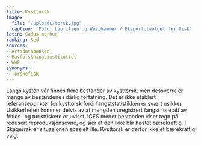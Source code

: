 ```yaml
---
title: Kysttorsk
image:
  file: "/uploads/torsk.jpg"
  caption: 'Foto: Lauritzen og Westhammer / Eksportutvalget for fisk'
latin: Gadus morhua
ranking: Red
sources:
- Artsdatabanken
- Havforskningsinstituttet
- WWF
synonyms:
- Torskefisk
---
```


Langs kysten vår finnes flere bestander av kysttorsk, men dessverre er mange av bestandene i dårlig forfatning. Det er ikke etablert referansepunkter for kysttorsk fordi fangststatistikken er svært usikker. Usikkerheten kommer delvis av at mengden uregistrert fangst foretatt av fritids- og turistfiskere er uvisst. ICES mener bestanden viser tegn på redusert reproduksjonsevne, og sier at den ikke blir høstet bærekraftig. I Skagerrak er situasjonen spesielt ille. Kysttorsk er derfor ikke et bærekraftig valg.
